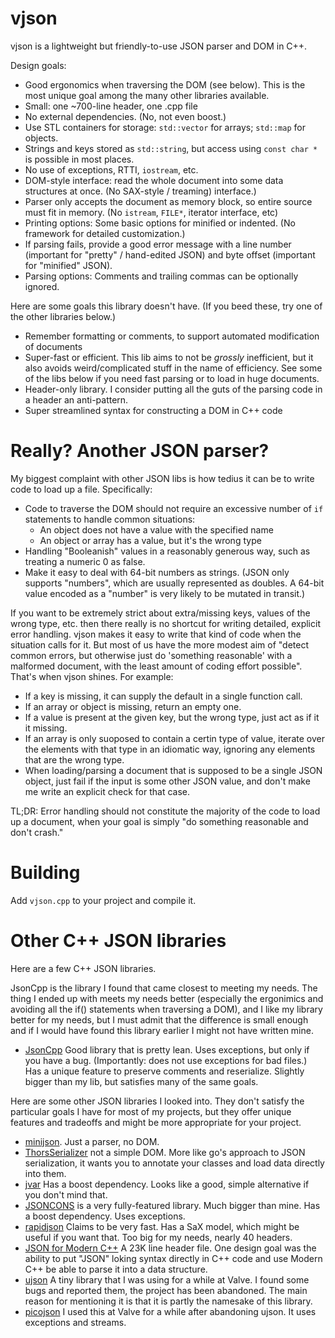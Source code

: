 # vjson

vjson is a lightweight but friendly-to-use JSON parser and DOM in C++.

Design goals:

- Good ergonomics when traversing the DOM (see below).  This is the most
  unique goal among the many other libraries available.
- Small: one ~700-line header, one .cpp file
- No external dependencies.  (No, not even boost.)
- Use STL containers for storage: ``std::vector`` for arrays;
  ``std::map`` for objects.
- Strings and keys stored as ``std::string``, but access using
  ``const char *`` is possible in most places.
- No use of exceptions, RTTI, ``iostream``, etc.
- DOM-style interface: read the whole document into some data
  structures at once.  (No SAX-style / treaming) interface.)
- Parser only accepts the document as memory block, so entire source must
  fit in memory.  (No ``istream``, ``FILE*``, iterator interface, etc)
- Printing options: Some basic options for minified or indented.
  (No framework for detailed customization.)
- If parsing fails, provide a good error message with a line number
  (important for "pretty" / hand-edited JSON) and byte offset (important
  for "minified" JSON).
- Parsing options: Comments and trailing commas can be optionally ignored.

Here are some goals this library doesn't have.  (If you beed these, try
one of the other libraries below.)

- Remember formatting or comments, to support automated modification of
  documents
- Super-fast or efficient.  This lib aims to not be *grossly* inefficient,
  but it also avoids weird/complicated stuff in the name of efficiency.
  See some of the libs below if you need fast parsing or to load in huge
  documents.
- Header-only library.  I consider putting all the guts of the parsing code
  in a header an anti-pattern.
- Super streamlined syntax for constructing a DOM in C++ code

# Really?  Another JSON parser?

My biggest complaint with other JSON libs is how tedius it can be
to write code to load up a file.  Specifically:

- Code to traverse the DOM should not require an excessive number of ``if``
  statements to handle common situations:
  - An object does not have a value with the specified name
  - An object or array has a value, but it's the wrong type
- Handling "Booleanish" values in a reasonably generous way, such as
  treating a numeric 0 as false.
- Make it easy to deal with 64-bit numbers as strings.  (JSON only
  supports "numbers", which are usually represented as doubles.  A 64-bit
  value encoded as a "number" is very likely to be mutated in transit.)

If you want to be extremely strict about extra/missing keys, values of the
wrong type, etc. then there really is no shortcut for writing detailed,
explicit error handling.  vjson makes it easy to write that kind of code when
the situation calls for it.  But most of us have the more modest aim of
"detect common errors, but otherwise just do 'something reasonable' with
a malformed document, with the least amount of coding effort possible".
That's when vjson shines.  For example:

- If a key is missing, it can supply the default in a single function call.
- If an array or object is missing, return an empty one.
- If a value is present at the given key, but the wrong type, just act as
  if it it missing.
- If an array is only suoposed to contain a certin type of value, iterate
  over the elements with that type in an idiomatic way, ignoring any elements
  that are the wrong type.
- When loading/parsing a document that is supposed to be a single JSON object,
  just fail if the input is some other JSON value, and don't make me write
  an explicit check for that case.

TL;DR: Error handling should not constitute the majority of the code to
load up a document, when your goal is simply "do something reasonable and
don't crash."

# Building

Add ``vjson.cpp`` to your project and compile it.

# Other C++ JSON libraries

Here are a few C++ JSON libraries.

JsonCpp is the library I found that came closest to meeting my needs.
The thing I ended up with meets my needs better (especially the
ergonimics and avoiding all the if() statements when traversing a
DOM), and I like my library better for my needs, but I must admit that
the difference is small enough and if I would have found this library
earlier I might not have written mine.

- [JsonCpp](https://github.com/open-source-parsers/jsoncpp) Good
  library that is pretty lean.  Uses exceptions, but only if you
  have a bug.  (Importantly: does not use exceptions for bad
  files.)  Has a unique feature to preserve comments and reserialize.
  Slightly bigger than my lib, but satisfies many of the same goals.

Here are some other JSON libraries I looked into.  They don't satisfy
the particular goals I have for most of my projects, but they offer
unique features and tradeoffs and might be more appropriate for your
project.

- [minijson](https://giacomodrago.github.io/minijson/).  Just a parser,
  no DOM.
- [ThorsSerializer](https://github.com/Loki-Astari/ThorsSerializer) not a
  simple DOM.  More like go's approach to JSON serialization, it wants
  you to annotate your classes and load data directly into them.
- [jvar](https://github.com/YasserAsmi/jvar) Has a boost dependency.
  Looks like a good, simple alternative if you don't mind that.
- [JSONCONS](https://github.com/danielaparker/jsoncons) is a very
  fully-featured library.  Much bigger than mine.  Has a boost
  dependency.  Uses exceptions.
- [rapidjson](https://github.com/Tencent/rapidjson) Claims to be very
  fast.  Has a SaX model, which might be useful if you want that.  Too
  big for my needs, nearly 40 headers.
- [JSON for Modern C++](https://github.com/nlohmann/json) A 23K line
  header file.  One design goal was the ability to put "JSON" loking
  syntax directly in C++ code and use Modern C++ be able to parse it
  into a data structure.
- [ujson](https://github.com/awangk/ujson) A tiny library that I was
  using for a while at Valve.  I found some bugs and reported them,
  the project has been abandoned.  The main reason for mentioning it
  is that it is partly the namesake of this library.
- [picojson](https://github.com/kazuho/picojson) I used this at Valve
  for a while after abandoning ujson.  It uses exceptions and streams.
